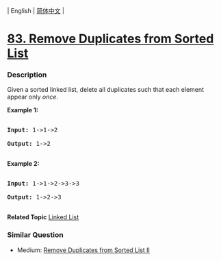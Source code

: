 | English | [简体中文](README.md) |

# [83. Remove Duplicates from Sorted List](https://leetcode-cn.com/problems/remove-duplicates-from-sorted-list)
 ### Description
<p>Given a sorted linked list, delete all duplicates such that each element appear only <em>once</em>.</p>

<p><strong>Example 1:</strong></p>

<pre>
<strong>Input:</strong> 1-&gt;1-&gt;2
<strong>Output:</strong> 1-&gt;2
</pre>

<p><strong>Example 2:</strong></p>

<pre>
<strong>Input:</strong> 1-&gt;1-&gt;2-&gt;3-&gt;3
<strong>Output:</strong> 1-&gt;2-&gt;3
</pre>

**Related Topic**  [Linked List](https://leetcode-cn.com/tag/linked-list) 

### Similar Question
 - Medium:	[Remove Duplicates from Sorted List II](https://leetcode-cn.com/problems/remove-duplicates-from-sorted-list-ii) 
